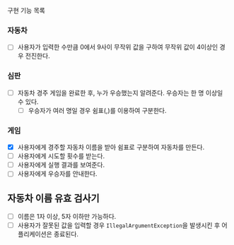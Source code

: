 구현 기능 목록

### 자동차

- [ ] 사용자가 입력한 수만큼 0에서 9사이 무작위 값을 구하여 무작위 값이 4이상인 경우 전진한다.

### 심판

- [ ] 자동차 경주 게임을 완료한 후, 누가 우승했는지 알려준다. 우승자는 한 명 이상일 수 있다.
  - [ ] 우승자가 여러 명일 경우 쉼표(,)를 이용하여 구분한다.

### 게임

- [x] 사용자에게 경주할 자동차 이름을 받아 쉼표로 구분하여 자동차를 만든다.
- [ ] 사용자에게 시도할 횟수를 받는다.
- [ ] 사용자에게 실행 결과를 보여준다.
- [ ] 사용자에게 우승자를 안내한다.

## 자동차 이름 유효 검사기

- [ ] 이름은 1자 이상, 5자 이하만 가능하다.
- [ ] 사용자가 잘못된 값을 입력할 경우 `IllegalArgumentException`을 발생시킨 후 어플리케이션은 종료된다.

